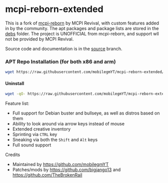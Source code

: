 # mcpi-reborn-extended
This is a fork of [mcpi-reborn](https://gitea.thebrokenrail.com/TheBrokenRail/minecraft-pi-reborn) by MCPI Revival, with custom features added in by the community. The apt packages and package lists are stored in the [debs](debs/) folder. The project is UNOFFICIAL from mcpi-reborn, and support wll not be provided by MCPI Revival.

Source code and documentation is in the [source](https://github.com/mobilegmYT/mcpi-reborn-extended/tree/source) branch.

### APT Repo Installation (for both x86 and arm)
```bash
wget https://raw.githubusercontent.com/mobilegmYT/mcpi-reborn-extended/main/install.sh && bash install.sh && rm install.sh
```

#### Uninstall
```bash
wget -qO- https://raw.githubusercontent.com/mobilegmYT/mcpi-reborn-extended/main/uninstall.sh | bash
```

Feature list:
- Full support for Debian buster and bullseye, as well as distros based on them
- Ability to look around via arrow keys instead of mouse
- Extended creative inventory
- Sprinting via `CTRL` key
- Sneaking via both the `Shift` and `Alt` keys
- Full sound support

Credits
- Maintained by https://github.com/mobilegmYT
- Patches/mods by https://github.com/bigjango13 and https://github.com/TheBrokenRail
